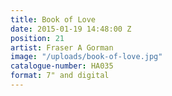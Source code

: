 ```yaml
---
title: Book of Love
date: 2015-01-19 14:48:00 Z
position: 21
artist: Fraser A Gorman
image: "/uploads/book-of-love.jpg"
catalogue-number: HA035
format: 7" and digital
---
```


